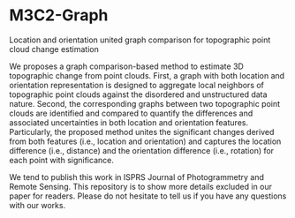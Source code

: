 # M3C2-Graph
Location and orientation united graph comparison for topographic point cloud change estimation

We proposes a graph comparison-based method to estimate 3D topographic change from point clouds. First, a graph with both location and orientation representation is designed to aggregate local neighbors of topographic point clouds against the disordered and unstructured data nature. Second, the corresponding graphs between two topographic point clouds are identified and compared to quantify the differences and associated uncertainties in both location and orientation features. Particularly, the proposed method unites the significant changes derived from both features (i.e., location and orientation) and captures the location difference (i.e., distance) and the orientation difference (i.e., rotation) for each point with significance. 

We tend to publish this work in ISPRS Journal of Photogrammetry and Remote Sensing. This repository is to show more details excluded in our paper for readers. Please do not hesitate to tell us if you have any questions with our works. 
